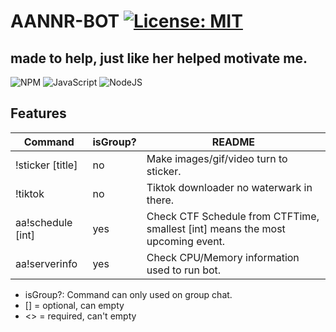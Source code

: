# AANNR-BOT [![License: MIT](https://img.shields.io/badge/License-MIT-yellow.svg)](https://opensource.org/licenses/MIT)
## made to help, just like her helped motivate me.

![NPM](https://img.shields.io/badge/NPM-%23CB3837.svg?style=for-the-badge&logo=npm&logoColor=white) ![JavaScript](https://img.shields.io/badge/javascript-%23323330.svg?style=for-the-badge&logo=javascript&logoColor=%23F7DF1E) ![NodeJS](https://img.shields.io/badge/node.js-6DA55F?style=for-the-badge&logo=node.js&logoColor=white)

## Features

| Command | isGroup? | README |
| -------- | --- | -------- |
| !sticker [title] | no | Make images/gif/video turn to sticker. |
| !tiktok <link> | no | Tiktok downloader no waterwark in there. |
| aa!schedule [int] | yes | Check CTF Schedule from CTFTime, smallest [int] means the most upcoming event. |
| aa!serverinfo | yes | Check CPU/Memory information used to run bot. |
- isGroup?: Command can only used on group chat.
- [] = optional, can empty
- <> = required, can't empty
